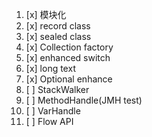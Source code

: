 1. [x] 模块化
2. [x] record class
3. [x] sealed class
4. [x] Collection factory
5. [x] enhanced switch
6. [x] long text
7. [x] Optional enhance
8. [ ] StackWalker
9. [ ] MethodHandle(JMH test)
10. [ ] VarHandle
11. [ ] Flow API
